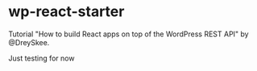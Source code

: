 # wp-react-starter
Tutorial "How to build React apps on top of the WordPress REST API" by @DreySkee. 

Just testing for now
